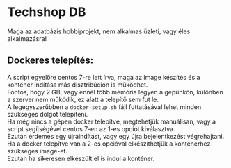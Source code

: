 # Techshop DB
Maga az adatbázis hobbiprojekt, nem alkalmas üzleti, vagy éles alkalmazásra!

## Dockeres telepítés:
A script egyelőre centos 7-re lett írva, maga az image készítés és a konténer indítása más disztribúción is működhet.<br />
Fontos, hogy 2 GB, vagy ennél több memória legyen a gépünkön, különben a szerver nem működik, ez alatt a telepítő sem fut le.<br />
A legegyszerűbben a `docker-setup.sh` fájl futtatásával lehet minden szükséges dolgot telepíteni.<br />
Ha még nincs a gépen docker telepítve, megtehetjük manuálisan, vagy a script segítségével centos 7-en az 1-es opciót kiválasztva.<br />
Ezután érdemes egy újraindítást, vagy egy újra bejelentkezést végrehajtani.<br />
Ha a docker telepítve van a 2-es opcióval elkészíthetjük a konténerhez szükséges image-et.<br />
Ezután ha sikeresen elkészült el is indul a konténer.<br />
